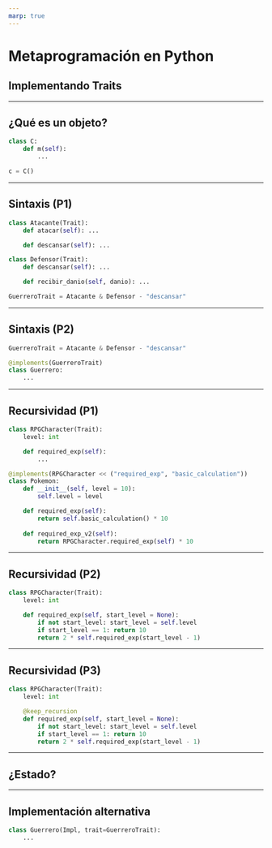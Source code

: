 ```yaml
---
marp: true
---
```


# Metaprogramación en Python

## Implementando Traits

---

## ¿Qué es un objeto?

```python
class C:
    def m(self):
        ...

c = C()
```
<!--
Hablar de los objectos como diccionarios y metodos como funciones vinculadas.
Mostrar metamodelo.
Uso de clases como funciones (ej. type)
-->

---

## Sintaxis (P1)

```python
class Atacante(Trait):
    def atacar(self): ...

    def descansar(self): ...

class Defensor(Trait):
    def descansar(self): ...

    def recibir_danio(self, danio): ...

GuerreroTrait = Atacante & Defensor - "descansar"
```

<!--
Plantear que dada la sintaxis deseada se necesita una clase Trait y luego explicar como python maneja los operadores (aka. metodos magicos).
Una vez hecho eso, notar que la implementación aplica sobre las instancias, mostrar @classmethod y porque en este caso no sirve y luego introducir metaclass
-->

---

## Sintaxis (P2)

```python
GuerreroTrait = Atacante & Defensor - "descansar"

@implements(GuerreroTrait)
class Guerrero:
    ...
```

<!--
Profundizar más en decorators e introducir el monkey patching en python.
-->

---

## Recursividad (P1)

```python
class RPGCharacter(Trait):    
    level: int

    def required_exp(self):
        ...

@implements(RPGCharacter << ("required_exp", "basic_calculation"))
class Pokemon:
    def __init__(self, level = 10):
        self.level = level

    def required_exp(self):
        return self.basic_calculation() * 10
    
    def required_exp_v2(self):
        return RPGCharacter.required_exp(self) * 10
```

<!--
Explicar como el alias method es redundante en python porque puedo referenciar la funcion original a traves del Trait directamente pero lo vamos a hacer para demostrar que lo siguiente doble funciona.
-->

---

## Recursividad (P2)

```python
class RPGCharacter(Trait):
    level: int

    def required_exp(self, start_level = None):
        if not start_level: start_level = self.level
        if start_level == 1: return 10
        return 2 * self.required_exp(start_level - 1)
```

---

## Recursividad (P3)

```python
class RPGCharacter(Trait):    
    level: int

    @keep_recursion
    def required_exp(self, start_level = None):
        if not start_level: start_level = self.level
        if start_level == 1: return 10
        return 2 * self.required_exp(start_level - 1)
```

<!--
Definir keep_recursion -> Definir FrozenRecursion -> Explicar descriptors -> Separar comportamiento entre clase e instancia -> Introducir clase MethodType ->
Introducir Proxy -> Mostrar __getattribute__
-->

---

## ¿Estado?

<!-- Hablar de como el estado se resuelve automaticamente porque todo se maneja con atributos -->

---

## Implementación alternativa

```python
class Guerrero(Impl, trait=GuerreroTrait):
    ...
```

<!-- Comparar Metaclass.__new__vs Type.__init_subclass__ -->
